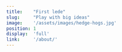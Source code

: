 ```yaml
---
title:    "First lede"
slug:     "Play with big ideas"
image:    '/assets/images/hedge-hogs.jpg'
position: 1
display:  'full'
link:     '/about/'
---
```

